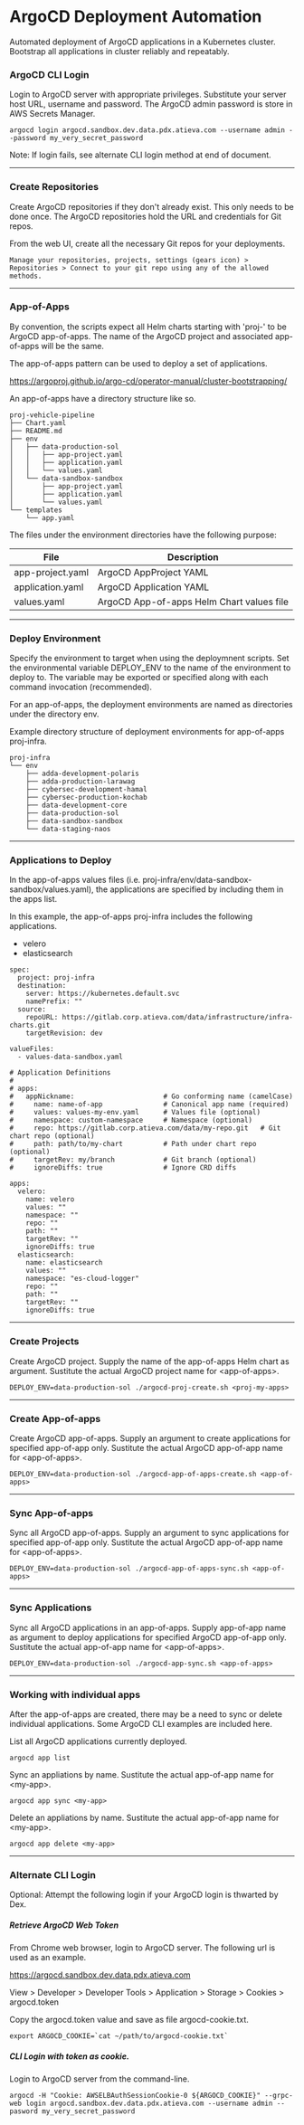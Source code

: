 # ArgoCD Deployment Automation

Automated deployment of ArgoCD applications in a Kubernetes cluster. Bootstrap all applications in cluster reliably and repeatably.

### ArgoCD CLI Login


Login to ArgoCD server with appropriate privileges. Substitute your server host URL, username and password. The ArgoCD admin password is store in AWS Secrets Manager.

```
argocd login argocd.sandbox.dev.data.pdx.atieva.com --username admin --password my_very_secret_password
```

Note: If login fails, see alternate CLI login method at end of document.

------------------------------

### Create Repositories

Create ArgoCD repositories if they don't already exist.  This only needs to be done once. The ArgoCD repositories hold the URL and credentials for Git repos.

From the web UI, create all the necessary Git repos for your deployments.

```
Manage your repositories, projects, settings (gears icon) > Repositories > Connect to your git repo using any of the allowed methods.
```

------------------------------

### App-of-Apps

By convention, the scripts expect all Helm charts starting with 'proj-' to be ArgoCD app-of-apps.  The name of the ArgoCD project and associated app-of-apps will be the same.

The app-of-apps pattern can be used to deploy a set of applications.

https://argoproj.github.io/argo-cd/operator-manual/cluster-bootstrapping/

An app-of-apps have a directory structure like so.

```
proj-vehicle-pipeline
├── Chart.yaml
├── README.md
├── env
│   ├── data-production-sol
│   │   ├── app-project.yaml
│   │   ├── application.yaml
│   │   └── values.yaml
│   └── data-sandbox-sandbox
│       ├── app-project.yaml
│       ├── application.yaml
│       └── values.yaml
└── templates
    └── app.yaml
```

The files under the environment directories have the following purpose:

| File             | Description                               |
|----------------- | ----------------------------------------- |
| app-project.yaml | ArgoCD AppProject YAML                    |
| application.yaml | ArgoCD Application YAML                   |
| values.yaml      | ArgoCD App-of-apps Helm Chart values file |

------------------------------

### Deploy Environment

Specify the environment to target when using the deploymnent scripts.
Set the environmental variable DEPLOY_ENV to the name of the environment to deploy to. The variable may be exported or specified along with each command invocation (recommended).

For an app-of-apps, the deployment environments are named as directories under the directory env.

Example directory structure of deployment environments for app-of-apps proj-infra.

```
proj-infra
└── env
    ├── adda-development-polaris
    ├── adda-production-larawag
    ├── cybersec-development-hamal
    ├── cybersec-production-kochab
    ├── data-development-core
    ├── data-production-sol
    ├── data-sandbox-sandbox
    └── data-staging-naos
```

------------------------------

### Applications to Deploy

In the app-of-apps values files (i.e. proj-infra/env/data-sandbox-sandbox/values.yaml), the applications are specified by including them in the apps list.

In this example, the app-of-apps proj-infra includes the following applications.

* velero
* elasticsearch

```
spec:
  project: proj-infra
  destination:
    server: https://kubernetes.default.svc
    namePrefix: ""
  source:
    repoURL: https://gitlab.corp.atieva.com/data/infrastructure/infra-charts.git
    targetRevision: dev

valueFiles:
  - values-data-sandbox.yaml

# Application Definitions
#
# apps: 
#   appNickname:                      # Go conforming name (camelCase)
#     name: name-of-app               # Canonical app name (required)
#     values: values-my-env.yaml      # Values file (optional)
#     namespace: custom-namespace     # Namespace (optional)
#     repo: https://gitlab.corp.atieva.com/data/my-repo.git   # Git chart repo (optional)
#     path: path/to/my-chart          # Path under chart repo (optional)
#     targetRev: my/branch            # Git branch (optional)
#     ignoreDiffs: true               # Ignore CRD diffs

apps:
  velero:
    name: velero
    values: ""
    namespace: ""
    repo: ""
    path: ""
    targetRev: ""
    ignoreDiffs: true
  elasticsearch:
    name: elasticsearch
    values: ""
    namespace: "es-cloud-logger"
    repo: ""
    path: ""
    targetRev: ""
    ignoreDiffs: true
```

------------------------------

### Create Projects

Create ArgoCD project. Supply the name of the app-of-apps Helm chart as argument.  Sustitute the actual ArgoCD project name for \<app-of-apps\>.

```
DEPLOY_ENV=data-production-sol ./argocd-proj-create.sh <proj-my-apps>
```

------------------------------

### Create App-of-apps

Create ArgoCD app-of-apps. Supply an argument to create applications for specified app-of-app only.  Sustitute the actual ArgoCD app-of-app name for \<app-of-apps\>.

```
DEPLOY_ENV=data-production-sol ./argocd-app-of-apps-create.sh <app-of-apps>
```

------------------------------

### Sync App-of-apps

Sync all ArgoCD app-of-apps.  Supply an argument to sync applications for specified app-of-app only.  Sustitute the actual ArgoCD app-of-app name for \<app-of-apps\>.

```
DEPLOY_ENV=data-production-sol ./argocd-app-of-apps-sync.sh <app-of-apps>
```

------------------------------

### Sync Applications

Sync all ArgoCD applications in an app-of-apps.  Supply app-of-app name as argument to deploy applications for specified ArgoCD app-of-app only.  Sustitute the actual app-of-app name for \<app-of-apps\>.

```
DEPLOY_ENV=data-production-sol ./argocd-app-sync.sh <app-of-apps>
```

------------------------------

### Working with individual apps

After the app-of-apps are created, there may be a need to sync or delete individual applications.  Some ArgoCD CLI examples are included here.

List all ArgoCD applications currently deployed.

```
argocd app list
```

Sync an appliations by name. Sustitute the actual app-of-app name for \<my-app\>.

```
argocd app sync <my-app>
```

Delete an appliations by name. Sustitute the actual app-of-app name for \<my-app\>.

```
argocd app delete <my-app>
```

------------------------------

### Alternate CLI Login

Optional: Attempt the following login if your ArgoCD login is thwarted by Dex.

##### Retrieve ArgoCD Web Token

From Chrome web browser, login to ArgoCD server. The following url is used as an example.

https://argocd.sandbox.dev.data.pdx.atieva.com

View > Developer > Developer Tools > Application > Storage > Cookies > argocd.token

Copy the argocd.token value and save as file argocd-cookie.txt.

```
export ARGOCD_COOKIE=`cat ~/path/to/argocd-cookie.txt`
```

##### CLI Login with token as cookie.

Login to ArgoCD server from the command-line.

```
argocd -H "Cookie: AWSELBAuthSessionCookie-0 ${ARGOCD_COOKIE}" --grpc-web login argocd.sandbox.dev.data.pdx.atieva.com --username admin --pasword my_very_secret_password
```


